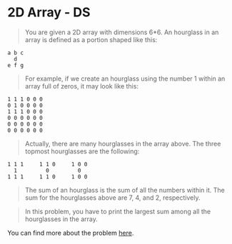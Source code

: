 # 2D Array - DS

> You are given a 2D array with dimensions 6*6. An hourglass in an array is defined as a portion shaped like this:

```
a b c
  d
e f g
```

> For example, if we create an hourglass using the number 1 within an array full of zeros, it may look like this:

```
1 1 1 0 0 0
0 1 0 0 0 0
1 1 1 0 0 0
0 0 0 0 0 0
0 0 0 0 0 0
0 0 0 0 0 0
```

> Actually, there are many hourglasses in the array above. The three topmost hourglasses are the following:

```
1 1 1     1 1 0     1 0 0
  1         0         0
1 1 1     1 1 0     1 0 0
```

> The sum of an hourglass is the sum of all the numbers within it. The sum for the hourglasses above are 7, 4, and 2, respectively.

> In this problem, you have to print the largest sum among all the hourglasses in the array.

You can find more about the problem [here](https://www.hackerrank.com/challenges/2d-array).